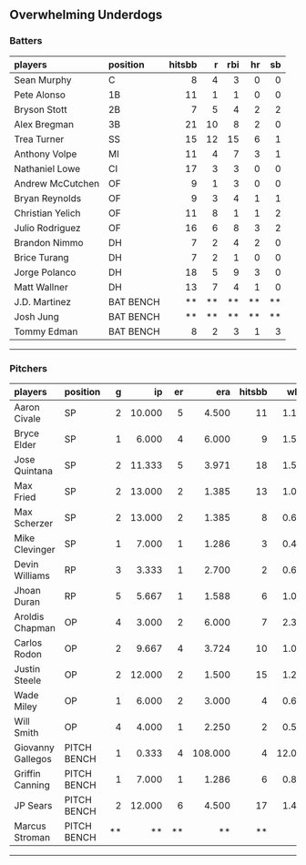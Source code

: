 ## Overwhelming Underdogs

### Batters

 
|players          |position  | hitsbb|  r| rbi| hr| sb| 
|:----------------|:---------|------:|--:|---:|--:|--:| 
|Sean Murphy      |C         |      8|  4|   3|  0|  0| 
|Pete Alonso      |1B        |     11|  1|   1|  0|  0| 
|Bryson Stott     |2B        |      7|  5|   4|  2|  2| 
|Alex Bregman     |3B        |     21| 10|   8|  2|  0| 
|Trea Turner      |SS        |     15| 12|  15|  6|  1| 
|Anthony Volpe    |MI        |     11|  4|   7|  3|  1| 
|Nathaniel Lowe   |CI        |     17|  3|   3|  0|  0| 
|Andrew McCutchen |OF        |      9|  1|   3|  0|  0| 
|Bryan Reynolds   |OF        |      9|  3|   4|  1|  1| 
|Christian Yelich |OF        |     11|  8|   1|  1|  2| 
|Julio Rodriguez  |OF        |     16|  6|   8|  3|  2| 
|Brandon Nimmo    |DH        |      7|  2|   4|  2|  0| 
|Brice Turang     |DH        |      7|  2|   1|  0|  0| 
|Jorge Polanco    |DH        |     18|  5|   9|  3|  0| 
|Matt Wallner     |DH        |     13|  7|   4|  1|  0| 
|J.D. Martinez    |BAT BENCH |     **| **|  **| **| **| 
|Josh Jung        |BAT BENCH |     **| **|  **| **| **| 
|Tommy Edman      |BAT BENCH |      8|  2|   3|  1|  3| 

* * *

### Pitchers

 
|players           |position    |  g|     ip| er|     era| hitsbb|   whip| so|  w| sv| 
|:-----------------|:-----------|--:|------:|--:|-------:|------:|------:|--:|--:|--:| 
|Aaron Civale      |SP          |  2| 10.000|  5|   4.500|     11|  1.100| 14|  1|  0| 
|Bryce Elder       |SP          |  1|  6.000|  4|   6.000|      9|  1.500|  4|  1|  0| 
|Jose Quintana     |SP          |  2| 11.333|  5|   3.971|     18|  1.588| 10|  0|  0| 
|Max Fried         |SP          |  2| 13.000|  2|   1.385|     13|  1.000| 18|  2|  0| 
|Max Scherzer      |SP          |  2| 13.000|  2|   1.385|      8|  0.615| 17|  0|  0| 
|Mike Clevinger    |SP          |  1|  7.000|  1|   1.286|      3|  0.429| 10|  1|  0| 
|Devin Williams    |RP          |  3|  3.333|  1|   2.700|      2|  0.600|  5|  1|  1| 
|Jhoan Duran       |RP          |  5|  5.667|  1|   1.588|      6|  1.059|  5|  0|  0| 
|Aroldis Chapman   |OP          |  4|  3.000|  2|   6.000|      7|  2.333|  5|  0|  1| 
|Carlos Rodon      |OP          |  2|  9.667|  4|   3.724|     10|  1.034| 11|  1|  0| 
|Justin Steele     |OP          |  2| 12.000|  2|   1.500|     15|  1.250| 14|  1|  0| 
|Wade Miley        |OP          |  1|  6.000|  2|   3.000|      4|  0.667|  1|  1|  0| 
|Will Smith        |OP          |  4|  4.000|  1|   2.250|      2|  0.500|  3|  0|  0| 
|Giovanny Gallegos |PITCH BENCH |  1|  0.333|  4| 108.000|      4| 12.000|  0|  0|  0| 
|Griffin Canning   |PITCH BENCH |  1|  7.000|  1|   1.286|      6|  0.857|  9|  0|  0| 
|JP Sears          |PITCH BENCH |  2| 12.000|  6|   4.500|     17|  1.417| 11|  1|  0| 
|Marcus Stroman    |PITCH BENCH | **|     **| **|      **|     **|     **| **| **| **| 


* * *



